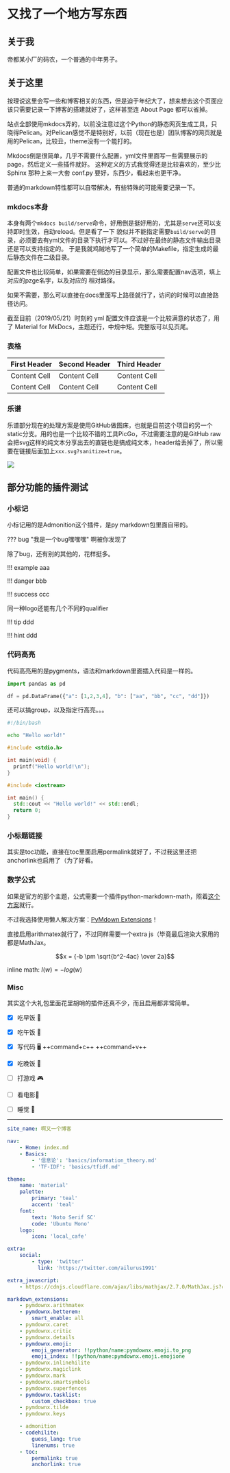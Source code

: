 # 又找了一个地方写东西

## 关于我
帝都某小厂的码农，一个普通的中年男子。

## 关于这里
按理说这里会写一些和博客相关的东西，但是迫于年纪大了，想来想去这个页面应该只需要记录一下博客的搭建就好了，这样甚至连 About Page 都可以省掉。

站点全部使用mkdocs弄的，以前没注意过这个Python的静态网页生成工具，只晓得Pelican。对Pelican感觉不是特别好，以前（现在也是）团队博客的网页就是用的Pelican，比较丑，theme没有一个能打的。

Mkdocs倒是很简单，几乎不需要什么配置，yml文件里面写一些需要展示的page，然后定义一些插件就好。
这种定义的方式我觉得还是比较喜欢的，至少比 Sphinx 那种上来一大套 conf.py 要好，东西少，看起来也更干净。

普通的markdown特性都可以自带解决，有些特殊的可能需要记录一下。

### mkdocs本身

本身有两个`mkdocs build/serve`命令，好用倒是挺好用的，尤其是`serve`还可以支持即时生效，自动reload。但是看了一下
貌似并不能指定需要`build/serve`的目录，必须要去有yml文件的目录下执行才可以。不过好在最终的静态文件输出目录还是可以支持指定的。
于是我就鸡贼地写了一个简单的Makefile，指定生成的最后静态文件在二级目录。

配置文件也比较简单，如果需要在侧边的目录显示，那么需要配置nav选项，填上对应的pzge名字，以及对应的 相对路径。

如果不需要，那么可以直接在docs里面写上路径就行了，访问的时候可以直接路径访问。

截至目前（2019/05/21）时刻的 yml 配置文件应该是一个比较满意的状态了，用了 Material for MkDocs，主题还行，中规中矩。完整版可以见页尾。

### 表格

| First Header | Second Header | Third Header |
| ------------ | ------------- | ------------ |
| Content Cell | Content Cell  | Content Cell |
| Content Cell | Content Cell  | Content Cell |

### 乐谱

乐谱部分现在的处理方案是使用GitHub做图床，也就是目前这个项目的另一个static分支。用的也是一个比较不错的工具PicGo，不过需要注意的是GitHub raw会把svg这样的纯文本分享出去的直链也是搞成纯文本，header给丢掉了，所以需要在链接后面加上`xxx.svg?sanitize=true`。

![](https://raw.githubusercontent.com/ailurus1991/ailurus1991.github.io/static/blog_images/test_chorus-1.svg?sanitize=true)

## 部分功能的插件测试

### 小标记
小标记用的是Admonition这个插件，是py markdown包里面自带的。

??? bug "我是一个bug嘿嘿嘿"
    啊被你发现了
    
除了bug，还有别的其他的，花样挺多。

!!! example
    aaa
    
!!! danger
    bbb

!!! success
    ccc
    
同一种logo还能有几个不同的qualifier

!!! tip
    ddd
    
!!! hint
    ddd
    
### 代码高亮
代码高亮用的是pygments，语法和markdown里面插入代码是一样的。
```python 
import pandas as pd

df = pd.DataFrame({"a": [1,2,3,4], "b": ["aa", "bb", "cc", "dd"]})
```

还可以搞group，以及指定行高亮。。。

``` bash tab="Bash"
#!/bin/bash

echo "Hello world!"
```

``` c tab="C" 
#include <stdio.h>

int main(void) {
  printf("Hello world!\n");
}
```

``` c++ tab="C++" hl_lines="3 4"
#include <iostream>

int main() {
  std::cout << "Hello world!" << std::endl;
  return 0;
}
```

### 小标题链接
其实是toc功能，直接在toc里面启用permalink就好了，不过我这里还把anchorlink也启用了（为了好看。

### 数学公式

如果是官方的那个主题，公式需要一个插件python-markdown-math，照着[这个方案](https://stackoverflow.com/questions/27882261/mkdocs-and-mathjax)就行。

不过我选择使用懒人解决方案：[PyMdown Extensions](https://facelessuser.github.io/pymdown-extensions/extensions/arithmatex/)！

直接启用arithmatex就行了，不过同样需要一个extra js（毕竟最后渲染大家用的都是MathJax。

$$x = {-b \pm \sqrt{b^2-4ac} \over 2a}$$

inline math: $I(w)=-log(w)$

### Misc
其实这个大礼包里面花里胡哨的插件还真不少，而且启用都非常简单。


* [x] 吃早饭 :beers:
* [x] 吃午饭 :ice_cream:
* [x] 写代码 :desktop_computer:  ++command+c++ ++command+v++
* [x] 吃晚饭 :taco:
* [ ] 打游戏 :video_game:
* [ ] 看电影:roll_of_paper:
* [ ] 睡觉 :night_with_stars:


----

```yml
site_name: 啊又一个博客

nav:
    - Home: index.md
    - Basics:
        - '信息论': 'basics/information_theory.md'
        - 'TF-IDF': 'basics/tfidf.md'

theme:
    name: 'material'
    palette:
        primary: 'teal'
        accent: 'teal'
    font:
        text: 'Noto Serif SC'
        code: 'Ubuntu Mono'
    logo:
        icon: 'local_cafe'

extra:
    social:
        - type: 'twitter'
          link: 'https://twitter.com/ailurus1991'

extra_javascript: 
    - https://cdnjs.cloudflare.com/ajax/libs/mathjax/2.7.0/MathJax.js?config=TeX-AMS-MML_HTMLorMML

markdown_extensions:
    - pymdownx.arithmatex
    - pymdownx.betterem:
        smart_enable: all
    - pymdownx.caret
    - pymdownx.critic
    - pymdownx.details
    - pymdownx.emoji:
        emoji_generator: !!python/name:pymdownx.emoji.to_png
        emoji_index: !!python/name:pymdownx.emoji.emojione
    - pymdownx.inlinehilite
    - pymdownx.magiclink
    - pymdownx.mark
    - pymdownx.smartsymbols
    - pymdownx.superfences
    - pymdownx.tasklist:
        custom_checkbox: true
    - pymdownx.tilde
    - pymdownx.keys

    - admonition
    - codehilite:
        guess_lang: true
        linenums: true
    - toc:
        permalink: true
        anchorlink: true
```

